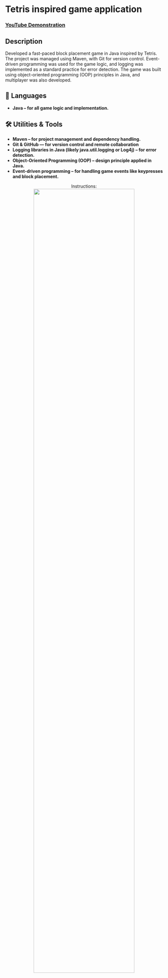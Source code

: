 <h1>Tetris inspired game application</h1>

 ### [YouTube Demonstration](https://youtu.be/wz4dtsXkipA)

<h2>Description</h2>
Developed a fast-paced block placement game in Java inspired by Tetris. The project was managed using Maven, with Git for version control. Event-driven programming was used for the game logic, and logging was implemented as a standard practice for error detection. The game was built using object-oriented programming (OOP) principles in Java, and multiplayer was also developed.
<br />

<h2>🧠 Languages</h2>

- <b>Java – for all game logic and implementation.</b>

<h2>🛠️ Utilities & Tools</h2>

- <b>Maven – for project management and dependency handling.</b>
- <b>Git & GitHub — for version control and remote collaboration</b>
- <b>Logging libraries in Java (likely java.util.logging or Log4j) – for error detection.</b>
- <b>Object-Oriented Programming (OOP) – design principle applied in Java.</b>
- <b>Event-driven programming – for handling game events like keypresses and block placement.</b>

<p align="center">
Instructions: <br/>
<img src="https://live.staticflickr.com/65535/54837692914_e5b71248af_b.jpg" height="80%" width="80%"/>
